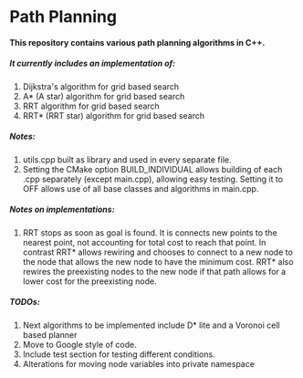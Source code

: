 # Path Planning #

#### This repository contains various path planning algorithms in C++. ####
##### It currently includes an implementation of: #####
1. Dijkstra's algorithm for grid based search
2. A* (A star) algorithm for grid based search
3. RRT algorithm for grid based search
4. RRT* (RRT star) algorithm for grid based search

##### Notes: #####
1. utils.cpp built as library and used in every separate file.
2. Setting the CMake option BUILD_INDIVIDUAL allows building of each .cpp separately (except main.cpp), allowing easy testing. Setting it to OFF allows use of all base classes and algorithms in main.cpp.

##### Notes on implementations: #####
1. RRT stops as soon as goal is found. It is connects new points to the nearest point, not accounting for total cost to reach that point. In contrast RRT\* allows rewiring and chooses to connect to a new node to the node that allows the new node to have the minimum cost. RRT\* also rewires the preexisting nodes to the new node if that path allows for a lower cost for the preexisting node.

##### TODOs: #####
1. Next algorithms to be implemented include D\* lite and a Voronoi  cell based planner
2. Move to Google style of code.
3. Include test section for testing different conditions.
4. Alterations for moving node variables into private namespace
